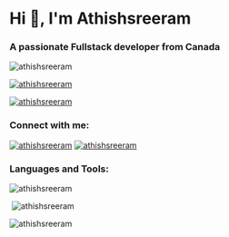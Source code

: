 Hi 👋, I'm Athishsreeram
========================

### A passionate Fullstack developer from Canada

![athishsreeram](https://komarev.com/ghpvc/?username=athishsreeram&label=Profile%20views&color=0e75b6&style=flat)

[![athishsreeram](https://github-profile-trophy.vercel.app/?username=athishsreeram)](https://github.com/ryo-ma/github-profile-trophy)

[![athishsreeram](https://diaryblog.connectingpeopletech.com/_next/static/media/logo2.82936ace.svg)](https://diaryblog.connectingpeopletech.com/)

### Connect with me:

[![athishsreeram](https://img.shields.io/twitter/follow/athishsreeram?logo=twitter&style=for-the-badge)](https://twitter.com/athishsreeram) 
[![athishsreeram](https://img.shields.io/twitter/follow/athishsreeram?logo=linkedin&style=for-the-badge)](https://linkedin.com/in/athishsreeram)

### Languages and Tools:

 
![athishsreeram](https://github-readme-stats.vercel.app/api/top-langs?username=athishsreeram&show_icons=true&locale=en&layout=compact)

 ![athishsreeram](https://github-readme-stats.vercel.app/api?username=athishsreeram&show_icons=true&locale=en)

![athishsreeram](https://github-readme-streak-stats.herokuapp.com/?user=athishsreeram&)
